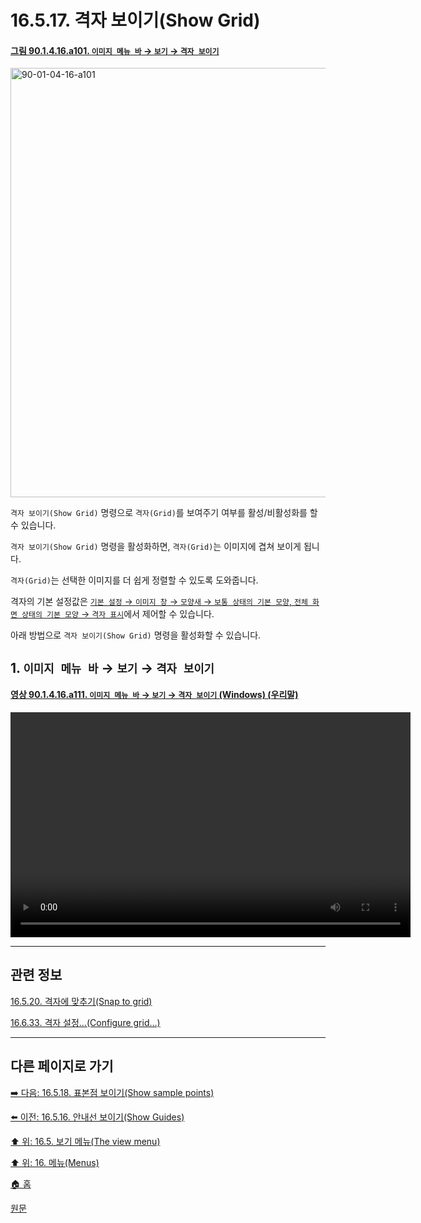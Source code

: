 # 16.5.17. 격자 보이기(Show Grid)

<a id="90-01-04-16-a101"></a>

#### [그림 90.1.4.16.a101. `이미지 메뉴 바` → `보기` → `격자 보이기`](./90-01-04-16-show_grid.md#90-01-04-16-a101)
<img width="940" height="687" alt="90-01-04-16-a101" src="https://github.com/user-attachments/assets/9b848799-8c68-4fee-8a72-50976d05e7a4" />

`격자 보이기(Show Grid)` 명령으로 `격자(Grid)`를 보여주기 여부를 활성/비활성화를 할 수 있습니다.

`격자 보이기(Show Grid)` 명령을 활성화하면, `격자(Grid)`는 이미지에 겹쳐 보이게 됩니다.

`격자(Grid)`는 선택한 이미지를 더 쉽게 정렬할 수 있도록 도와줍니다.

격자의 기본 설정값은 [`기본 설정` → `이미지 창` → `모양새` → `보통 상태의 기본 모양`, `전체 화면 상태의 기본 모양` → `격자 표시`](./12-01-19-image-window-appearance.md)에서 제어할 수 있습니다.

아래 방법으로 `격자 보이기(Show Grid)` 명령을 활성화할 수 있습니다.

<a id="16-05-17-s1"></a>

## 1. `이미지 메뉴 바` → `보기` → `격자 보이기`

<a id="90-01-04-16-a111"></a>

#### [영상 90.1.4.16.a111. `이미지 메뉴 바` → `보기` → `격자 보이기` (Windows) (우리말)](./90-01-04-16-show_grid.md#90-01-04-16-a111)
<video controls="controls" width="640" height="360" src="https://github.com/user-attachments/assets/44416183-fe32-4c57-ad75-e137935a5b35"></video>

***

## 관련 정보

[16.5.20. 격자에 맞추기(Snap to grid)](./16-05-20-snap-to-grid.md)

[16.6.33. 격자 설정…(Configure grid…)](./16-06-33-configure-grid.md)

***

## 다른 페이지로 가기

[➡️ 다음: 16.5.18. 표본점 보이기(Show sample points)](./16-05-18-show_sample_points.md)

[⬅️ 이전: 16.5.16. 안내선 보이기(Show Guides)](./16-05-16-show-guides.md)

[⬆️ 위: 16.5. 보기 메뉴(The view menu)](./16-05-00-the-view-menu.md)

[⬆️ 위: 16. 메뉴(Menus)](./16-00-menus.md)

[🏠 홈](./00-home.md)

[원문](https://docs.gimp.org/2.10/ko/gimp-view-show-grid.html)